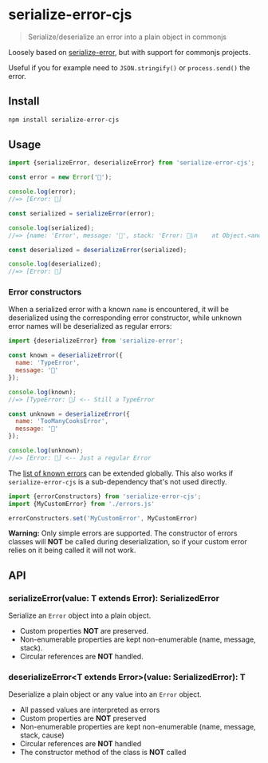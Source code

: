 # serialize-error-cjs

> Serialize/deserialize an error into a plain object in commonjs

Loosely based on [serialize-error](https://npmjs.com/package/serialize-error),
but with support for commonjs projects.

Useful if you for example need to `JSON.stringify()` or `process.send()` the error.

## Install

```sh
npm install serialize-error-cjs
```

## Usage

```js
import {serializeError, deserializeError} from 'serialize-error-cjs';

const error = new Error('🦄');

console.log(error);
//=> [Error: 🦄]

const serialized = serializeError(error);

console.log(serialized);
//=> {name: 'Error', message: '🦄', stack: 'Error: 🦄\n    at Object.<anonymous> …'}

const deserialized = deserializeError(serialized);

console.log(deserialized);
//=> [Error: 🦄]
```

### Error constructors

When a serialized error with a known `name` is encountered, it will be deserialized using the corresponding error constructor, while unknown error names will be deserialized as regular errors:

```js
import {deserializeError} from 'serialize-error';

const known = deserializeError({
  name: 'TypeError',
  message: '🦄'
});

console.log(known);
//=> [TypeError: 🦄] <-- Still a TypeError

const unknown = deserializeError({
  name: 'TooManyCooksError',
  message: '🦄'
});

console.log(unknown);
//=> [Error: 🦄] <-- Just a regular Error
```

The [list of known errors](./src/constructors.ts) can be extended globally. This also works if `serialize-error-cjs` is a sub-dependency that's not used directly.

```js
import {errorConstructors} from 'serialize-error-cjs';
import {MyCustomError} from './errors.js'

errorConstructors.set('MyCustomError', MyCustomError)
```

**Warning:** Only simple errors are supported. The constructor of errors classes will **NOT** be called during deserialization, so if your custom error relies on it being called it will not work.

## API

### serializeError(value: T extends Error): SerializedError

Serialize an `Error` object into a plain object.

- Custom properties **NOT** are preserved.
- Non-enumerable properties are kept non-enumerable (name, message, stack).
- Circular references are **NOT** handled.

### deserializeError&lt;T extends Error&gt;(value: SerializedError): T

Deserialize a plain object or any value into an `Error` object.

- All passed values are interpreted as errors
- Custom properties are **NOT** preserved
- Non-enumerable properties are kept non-enumerable (name, message, stack, cause)
- Circular references are **NOT** handled
- The constructor method of the class is **NOT** called

